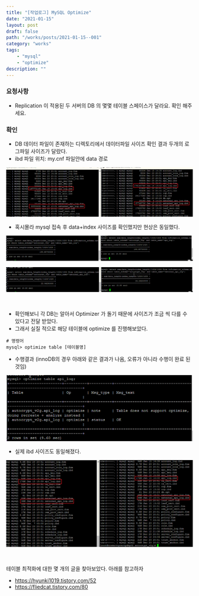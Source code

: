 ```yaml
---
title: "[작업로그] MySQL Optimize"
date: "2021-01-15"
layout: post
draft: false
path: "/works/posts/2021-01-15--001"
category: "works"
tags:
    - "mysql"
    - "optimize"
description: ""
---
```


### 요청사항
- Replication 이 적용된 두 서버의 DB 의 몇몇 테이블 스페이스가 달라요. 확인 해주세요.

### 확인
- DB 데이터 파일이 존재하는 디렉토리에서 데이터파일 사이즈 확인 결과 두개의 로그파일 사이즈가 달랐다.
- ibd 파일 위치: my.cnf 파일안에 data 경로 

![](./001-01.PNG)
 
- 혹시몰라 mysql 접속 후 data+index 사이즈를 확인했지만 현상은 동일했다.

![](./001-02.PNG)

![](./001-03.PNG)

<br>

- 확인해보니 각 DB는 알아서 Optimizer 가 돌기 때문에 사이즈가 조금 씩 다를 수 있다고 전달 받았다.
- 그래서 실질 적으로 해당 테이블에 optimize 를 진행해보았다.

```
# 명령어
mysql> optimize table [테이블명] 
``` 

- 수행결과 (innoDB의 경우 아래와 같은 결과가 나옴, 오류가 아니라 수행이 완료 된 것임)

![](./001-04.PNG) 

- 실제 ibd 사이즈도 동일해졌다.

![](./001-05.PNG)

<br>

테이블 최적화에 대한 몇 개의 글을 찾아보았다.
아래를 참고하자

- https://hyunki1019.tistory.com/52
- https://fliedcat.tistory.com/80


